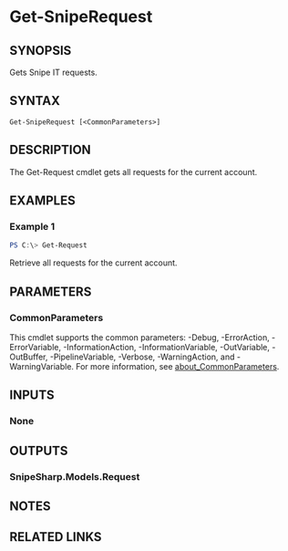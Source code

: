 ﻿---
external help file: SnipeSharp.PowerShell.dll-Help.xml
Module Name: SnipeSharp.PowerShell
online version:
schema: 2.0.0
---

# Get-SnipeRequest

## SYNOPSIS
Gets Snipe IT requests.

## SYNTAX

```
Get-SnipeRequest [<CommonParameters>]
```

## DESCRIPTION
The Get-Request cmdlet gets all requests for the current account.

## EXAMPLES

### Example 1
```powershell
PS C:\> Get-Request
```

Retrieve all requests for the current account.

## PARAMETERS

### CommonParameters
This cmdlet supports the common parameters: -Debug, -ErrorAction, -ErrorVariable, -InformationAction, -InformationVariable, -OutVariable, -OutBuffer, -PipelineVariable, -Verbose, -WarningAction, and -WarningVariable. For more information, see [about_CommonParameters](http://go.microsoft.com/fwlink/?LinkID=113216).

## INPUTS

### None

## OUTPUTS

### SnipeSharp.Models.Request

## NOTES

## RELATED LINKS
